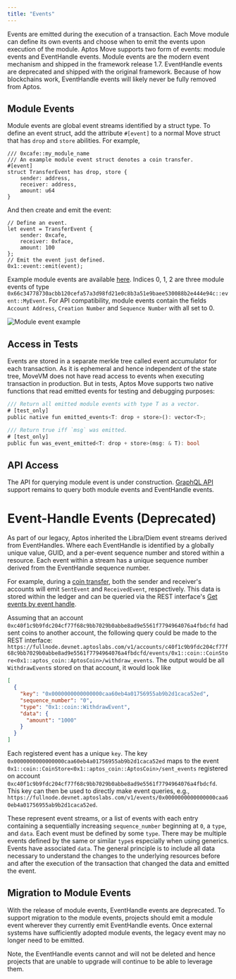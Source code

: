 ```yaml
---
title: "Events"
---
```


Events are emitted during the execution of a transaction. Each Move module can define its own events and choose when to emit the events upon execution of the module. Aptos Move supports two form of events: module events and EventHandle events. Module events are the modern event mechanism and shipped in the framework release 1.7. EventHandle events are deprecated and shipped with the original framework. Because of how blockchains work, EventHandle events will likely never be fully removed from Aptos.

## Module Events

Module events are global event streams identified by a struct type. To define an event struct, add the attribute `#[event]` to a normal Move struct that has `drop` and `store` abilities. For example,

```
/// 0xcafe::my_module_name
/// An example module event struct denotes a coin transfer.
#[event]
struct TransferEvent has drop, store {
    sender: address,
    receiver: address,
    amount: u64
}
```

And then create and emit the event:

```
// Define an event.
let event = TransferEvent {
    sender: 0xcafe,
    receiver: 0xface,
    amount: 100
};
// Emit the event just defined.
0x1::event::emit(event);
```

Example module events are available [here](https://explorer.aptoslabs.com/txn/682252266/events?network=testnet). Indices 0, 1, 2 are three module events of
type `0x66c34778730acbb120cefa57a3d98fd21e0c8b3a51e9baee530088b2e444e94c::event::MyEvent`. For API compatibility, module events contain the fields `Account Address`, `Creation Number` and `Sequence Number` with all set to 0.

![Module event example](../../static/img/module-event.png "Module event example")

## Access in Tests

Events are stored in a separate merkle tree called event accumulator for each transaction. As it is ephemeral and hence independent of the state tree, MoveVM does not have read access to events when executing transaction in production. But in tests, Aptos Move supports two native functions that read emitted events for testing and debugging purposes:

```rust
/// Return all emitted module events with type T as a vector.
# [test_only]
public native fun emitted_events<T: drop + store>(): vector<T>;

/// Return true iff `msg` was emitted.
# [test_only]
public fun was_event_emitted<T: drop + store>(msg: & T): bool
```

## API Access

The API for querying module event is under construction. [GraphQL API](https://aptos.dev/guides/system-integrators-guide/#production-network-access) support remains to query both module events and EventHandle events.

# Event-Handle Events (Deprecated)

As part of our legacy, Aptos inherited the Libra/Diem event streams derived from EventHandles. Where each EventHandle is identified by a globally unique value, GUID, and a per-event sequence number and stored within a resource. Each event within a stream has a unique sequence number derived from the EventHandle sequence number.

For example, during a [coin transfer](../tutorials/first-transaction.md), both the sender and receiver's accounts will emit `SentEvent` and `ReceivedEvent`, respectively. This data is stored within the ledger and can be queried via the REST interface's [Get events by event handle](https://fullnode.devnet.aptoslabs.com/v1/spec#/operations/get_events_by_event_handle).

Assuming that an account `0xc40f1c9b9fdc204cf77f68c9bb7029b0abbe8ad9e5561f7794964076a4fbdcfd` had sent coins to another account, the following query could be made to the REST interface: `https://fullnode.devnet.aptoslabs.com/v1/accounts/c40f1c9b9fdc204cf77f68c9bb7029b0abbe8ad9e5561f7794964076a4fbdcfd/events/0x1::coin::CoinStore<0x1::aptos_coin::AptosCoin>/withdraw_events`. The output would be all `WithdrawEvent`s stored on that account, it would look like

```json
[
  {
    "key": "0x0000000000000000caa60eb4a01756955ab9b2d1caca52ed",
    "sequence_number": "0",
    "type": "0x1::coin::WithdrawEvent",
    "data": {
      "amount": "1000"
    }
  }
]
```

Each registered event has a unique `key`. The key `0x0000000000000000caa60eb4a01756955ab9b2d1caca52ed` maps to the event `0x1::coin::CoinStore<0x1::aptos_coin::AptosCoin>/sent_events` registered on account `0xc40f1c9b9fdc204cf77f68c9bb7029b0abbe8ad9e5561f7794964076a4fbdcfd`. This key can then be used to directly make event queries, e.g., `https://fullnode.devnet.aptoslabs.com/v1/events/0x0000000000000000caa60eb4a01756955ab9b2d1caca52ed`.

These represent event streams, or a list of events with each entry containing a sequentially increasing `sequence_number` beginning at `0`, a `type`, and `data`. Each event must be defined by some `type`. There may be multiple events defined by the same or similar `type`s especially when using generics. Events have associated `data`. The general principle is to include all data necessary to understand the changes to the underlying resources before and after the execution of the transaction that changed the data and emitted the event.

[coin_transfer]: https://github.com/aptos-labs/aptos-core/blob/bdd0a7fe82cd6aab4b47250e5eb6298986777cf7/aptos-move/framework/aptos-framework/sources/coin.move#L412
[get_events]: https://fullnode.devnet.aptoslabs.com/v1/spec#/operations/get_events_by_event_handle

## Migration to Module Events

With the release of module events, EventHandle events are deprecated. To support migration to the module events, projects should emit a module event wherever they currently emit EventHandle events. Once external systems have sufficiently adopted module events, the legacy event may no longer need to be emitted.

Note, the EventHandle events cannot and will not be deleted and hence projects that are unable to upgrade will continue to be able to leverage them.
